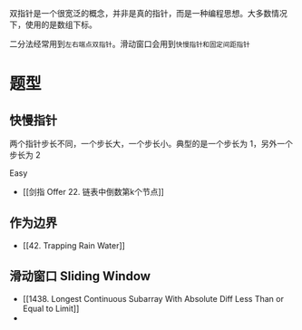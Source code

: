双指针是一个很宽泛的概念，并非是真的指针，而是一种编程思想。大多数情况下，使用的是数组下标。

二分法经常用到`左右端点双指针`。滑动窗口会用到`快慢指针和固定间距指针`

# 题型
## 快慢指针
两个指针步长不同，一个步长大，一个步长小。典型的是一个步长为 1，另外一个步长为 2

Easy
- [[剑指 Offer 22. 链表中倒数第k个节点]]


## 作为边界
- [[42. Trapping Rain Water]]

## 滑动窗口 Sliding Window
- [[1438. Longest Continuous Subarray With Absolute Diff Less Than or Equal to Limit]]
- 